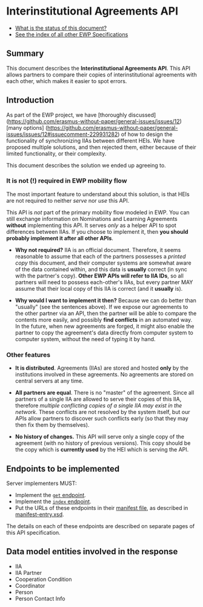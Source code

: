 Interinstitutional Agreements API
=================================

* [What is the status of this document?][statuses]
* [See the index of all other EWP Specifications][develhub]


Summary
-------

This document describes the **Interinstitutional Agreements API**. This API
allows partners to compare their copies of interinstitutional agreements with
each other, which makes it easier to spot errors.


Introduction
------------

As part of the EWP project, we have [thoroughly discussed]
(https://github.com/erasmus-without-paper/general-issues/issues/12)
[many options]
(https://github.com/erasmus-without-paper/general-issues/issues/12#issuecomment-229931282)
of how to design the functionality of synchronizing IIAs between different
HEIs. We have proposed multiple solutions, and then rejected them, either
because of their limited functionality, or their complexity.

This document describes the solution we ended up agreeing to.


### It is not (!) required in EWP mobility flow

The most important feature to understand about this solution, is that HEIs are
not required to neither *serve* nor *use* this API.

This API is *not* part of the primary
mobility flow modeled in EWP. You can still exchange information on
Nominations and Learning Agreements **without** implementing this API. It
serves *only* as a helper API to spot differences between IIAs. If you
choose to implement it, then **you should probably implement it after all
other APIs**.

 * **Why not required?** IIA is an official document. Therefore, it seems
   reasonable to assume that each of the partners possesses a *printed copy*
   this document, and their computer systems are somewhat aware of the data
   contained within, and this data is **usually** correct (in sync with the
   partner's copy). **Other EWP APIs will refer to IIA IDs**, so all partners
   will need to possess each-other's IIAs, but every partner MAY assume that
   their local copy of this IIA is correct (and it **usually** is).

 * **Why would I want to implement it then?** Because we can do better than
   "usually" (see the sentences above). If we expose our agreements to the
   other partner via an API, then the partner will be able to compare the
   contents more easily, and possibly **find conflicts** in an automated way.
   In the future, when new agreements are forged, it might also enable the
   partner to copy the agreement's data directly from computer system to
   computer system, without the need of typing it by hand.


### Other features

 * **It is distributed**. Agreements (IIAs) are stored and hosted **only** by
   the institutions involved in these agreements. No agreements are stored on
   central servers at any time.

 * **All partners are equal**. There is no "master" of the agreement. Since all
   partners of a single IIA are allowed to serve their copies of this IIA,
   therefore *multiple conflicting copies of a single IIA may exist in the
   network*. These conflicts are not resolved by the system itself, but our
   APIs allow partners to discover such conflicts early (so that they may then
   fix them by themselves).

 * **No history of changes.** This API will serve only a single copy of the
   agreement (with no history of previous versions). This copy should be the
   copy which is **currently used** by the HEI which is serving the API.


Endpoints to be implemented
---------------------------

Server implementers MUST:

 * Implement the [`get` endpoint](endpoints/get.md).
 * Implement the [`index` endpoint](endpoints/index.md).
 * Put the URLs of these endpoints in their [manifest file][discovery-api], as
   described in [manifest-entry.xsd](manifest-entry.xsd).

The details on each of these endpoints are described on separate pages of this
API specification.


Data model entities involved in the response
--------------------------------------------

 * IIA
 * IIA Partner
 * Cooperation Condition
 * Coordinator
 * Person
 * Person Contact Info


[develhub]: http://developers.erasmuswithoutpaper.eu/
[statuses]: https://github.com/erasmus-without-paper/ewp-specs-management#statuses
[discovery-api]: https://github.com/erasmus-without-paper/ewp-specs-api-discovery
[echo]: https://github.com/erasmus-without-paper/ewp-specs-api-echo
[error-handling]: https://github.com/erasmus-without-paper/ewp-specs-architecture#error-handling
